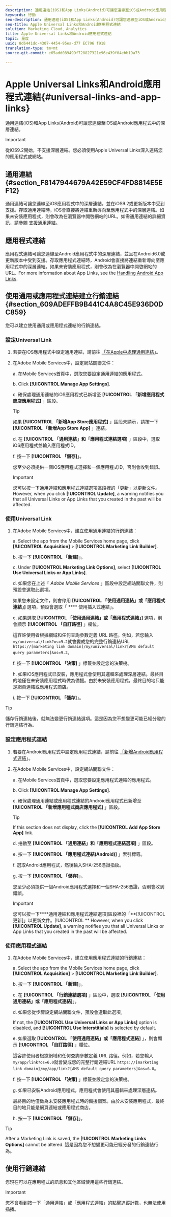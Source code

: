 ```yaml
---
description: 通用連結(iOS)和App Links(Android)可讓您連線至iOS或Android應用程式中的深層連結。
keywords: 行動
seo-description: 通用連結(iOS)和App Links(Android)可讓您連線至iOS或Android應用程式中的深層連結。
seo-title: Apple Universal Links和Android應用程式連結
solution: Marketing Cloud、Analytics
title: Apple Universal Links和Android應用程式連結
topic: 量度
uuid: 8d6441dc-4307-4454-95ea-d77 EC796 f918
translation-type: tm+mt
source-git-commit: e65add089499f728827321e96e439f04ebb19a73

---
```



# Apple Universal Links和Android應用程式連結{#universal-links-and-app-links}

通用連結(iOS)和App Links(Android)可讓您連線至iOS或Android應用程式中的深層連結。

>[!IMPORTANT]
>
>從iOS9.2開始，不支援深層連結。您必須使用Apple Universal Links深入連結您的應用程式或網站。

## 通用連結 {#section_F8147944679A42E59CF4FD8814E5EF12}

通用連結可讓您連線至iOS應用程式中的深層連結，並在iOS9.2或更新版本中受到支援。存取通用連結時，iOS會直接將連結重新導向至應用程式中的深層連結。如果未安裝應用程式，則會改為在瀏覽器中開啓網站的URL。如需通用連結的詳細資訊，請參閱 [支援通用連結](https://developer.apple.com/library/content/documentation/General/Conceptual/AppSearch/UniversalLinks.html)。

## 應用程式連結

應用程式連結可讓您連線至Android應用程式中的深層連結，並且在Android6.0或更新版本中受到支援。存取應用程式連結時，Android會直接將連結重新導向至應用程式中的深層連結。如果未安裝應用程式，則會改為在瀏覽器中開啓網站的URL。For more information about App Links, see the [Handling Android App Links](https://developer.android.com/training/app-links/index.html).

## 使用通用或應用程式連結建立行銷連結 {#section_609ADEFFB9B441C4A8C45E936D0DC859}

您可以建立使用通用或應用程式連結的行銷連結。

### 設定Universal Link

1. 若要在iOS應用程式中設定通用連結，請前往 [「在Apple中處理通用連結](https://developer.apple.com/documentation/uikit/inter-process_communication/allowing_apps_and_websites_to_link_to_your_content/handling_universal_links)」。

2. 在Adobe Mobile Services中，設定網站關聯文件：

   a. 在Mobile Services首頁中，選取您要設定通用連結的應用程式。

   b. Click **[!UICONTROL Manage App Settings]**.

   c. 確保處理通用連結的iOS應用程式已新增至 **[!UICONTROL 「新增應用程式商店應用程式]** 」區段。

   >[!TIP]
   >
   >如果 **[!UICONTROL 「新增App Store應用程式]** 」區段未顯示，請按一下 **[!UICONTROL 「新增App Store App]** 」連結。

   d. 在 **[!UICONTROL 「通用連結」和「應用程式連結選項]** 」區段中，選取iOS應用程式並輸入應用程式ID。

   f. 按一下 **[!UICONTROL 「儲存]**」。

   您至少必須提供一個iOS應用程式選擇和一個應用程式ID，否則會收到錯誤。

   >[!IMPORTANT]
   >
   >您可以按一下通用連結和應用程式連結選項區段裡的「更新」以更新文件。However, when you click **[!UICONTROL Update]**, a warning notifies you that all Universal Links or App Links that you created in the past will be affected.

### 使用Universal Link

1. 在Adobe Mobile Services中，建立使用通用連結的行銷連結：

   a. Select the app from the Mobile Services home page, click **[!UICONTROL Acquisition]** &gt; **[!UICONTROL Marketing Link Builder]**.

   b. 按一下 **[!UICONTROL 「新建]**」。

   c. Under **[!UICONTROL Marketing Link Options]**, select **[!UICONTROL Use Universal Links or App Links]**.

   d. 如果您在上述「 *Adobe Mobile Services* 」區段中設定網站關聯文件，則預設會選取此選項。

   如果您未設定文件，則會停用 **[!UICONTROL 「使用通用連結」或「應用程式連結」]** 選項，預設會選取「 **** 使用插入式連結」。

   e. 如果選取 **[!UICONTROL 「使用通用連結」或「應用程式連結」]** 選項，則會顯示 **[!UICONTROL 「自訂路徑]** 」欄位。

   這容許使用者根據網域和任何查詢參數定義 URL 路徑。例如，若您輸入`my/universal/link?os=9.2`就會變成您的完整行銷連結URL `https://[marketing link domain]/my/universal/link?[AMS default query parameters]&os=9.2`。

   f. 按一下 **[!UICONTROL 「決策]** 」標籤並設定您的決策樹。

   h. 如果iOS應用程式已安裝，應用程式會使用其邏輯來處理深層連結。最終目的地僅在未安裝應用程式時做為備援。由於未安裝應用程式，最終目的地只能是網頁連結或應用程式商店。

   i. 按一下 **[!UICONTROL 「儲存]**」。

>[!TIP]
>
>儲存行銷連結後，就無法變更行銷連結選項。這是因為您不想變更可能已經分發的行銷連結行為。


### 設定應用程式連結

1. 若要在Android應用程式中設定應用程式連結，請前往 [「新增Android應用程式連結](https://developer.android.com/studio/write/app-link-indexing)」。

1. 在Adobe Mobile Services中，設定網站關聯文件：

   a. 在Mobile Services首頁中，選取您要設定應用程式連結的應用程式。

   b. Click **[!UICONTROL Manage App Settings]**.

   c. 確保處理通用連結或應用程式連結的Android應用程式已新增至 **[!UICONTROL 「新增應用程式商店應用程式]** 」區段。

   >[!TIP]
   >
   >If this section does not display, click the **[!UICONTROL Add App Store App]** link.

   d. 捲動至 **[!UICONTROL 「通用連結」和「應用程式連結選項]** 」區段。

   e. 按一下 **[!UICONTROL 「應用程式連結(Android)]** 」索引標籤。

   f. 選取Android應用程式，然後輸入SHA-256憑證指紋。

   g. 按一下 **[!UICONTROL 「儲存]**」。

   您至少必須提供一個Android應用程式選擇和一個SHA-256憑證，否則會收到錯誤。

   >[!IMPORTANT]
   >
   >您可以按一下&#x200B;****&#x200B;通用連結和應用程式連結選項]區段裡的「**[!UICONTROL 更新]」以更新文件。[!UICONTROL ** However, when you click **[!UICONTROL Update]**, a warning notifies you that all Universal Links or App Links that you created in the past will be affected.

### 使用應用程式連結

1. 在Adobe Mobile Services中，建立使用應用程式連結的行銷連結：

   a. Select the app from the Mobile Services home page, click **[!UICONTROL Acquisition]** &gt; **[!UICONTROL Marketing Link Builder]**.

   b. 按一下 **[!UICONTROL 「新建]**」。

   c. 在 **[!UICONTROL 「行銷連結選項]** 」區段中，選取 **[!UICONTROL 「使用通用連結」或「應用程式連結]**」。

   d. 如果您從步驟設定網站關聯文件，預設會選取此選項。

   If not, the **[!UICONTROL Use Universal Links or App Links]** option is disabled, and **[!UICONTROL Use Interstitials]** is selected by default.

   e. 如果選取 **[!UICONTROL 「使用通用連結」或「應用程式連結]** 」，則會顯示 **[!UICONTROL 「自訂路徑]** 」欄位。

   這容許使用者根據網域和任何查詢參數定義 URL 路徑。例如，若您輸入`my/app/link?os=6.0`就會變成您的完整行銷連結URL `https://[marketing link domain]/my/app/link?[AMS default query parameters]&os=6.0`。

   f. 按一下 **[!UICONTROL 「決策]** 」標籤並設定您的決策樹。

   g. 如果已安裝Android應用程式，應用程式會使用其邏輯來處理深層連結。

   最終目的地僅做為未安裝應用程式時的備援個案。由於未安裝應用程式，最終目的地只能是網頁連結或應用程式商店。

   h.  按一下 **[!UICONTROL 「儲存]**」。

>[!TIP]
>
>After a Marketing Link is saved, the **[!UICONTROL Marketing Links Options]** cannot be altered. 這是因為您不想變更可能已經分發的行銷連結行為。

## 使用行銷連結

您現在可以在應用程式的訊息和其他區域使用這些行銷連結。

>[!IMPORTANT]
>
>您不會看到按一下「通用連結」或「應用程式連結」的點擊追蹤計數，也無法使用插播。

